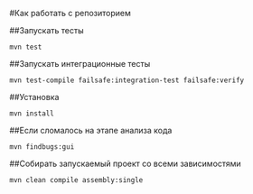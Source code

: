 #Как работать с репозиторием

##Запускать тесты
```
mvn test
```
##Запускать интеграционные тесты
```
mvn test-compile failsafe:integration-test failsafe:verify
```
##Установка
```
mvn install
```
##Если сломалось на этапе анализа кода
```
mvn findbugs:gui
```
##Собирать запускаемый проект со всеми зависимостями
```
mvn clean compile assembly:single
```